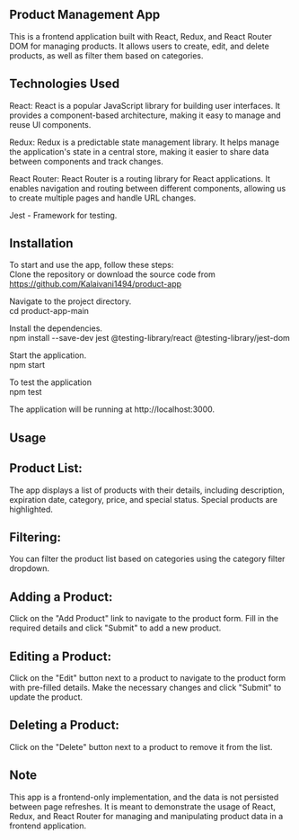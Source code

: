 ## Product Management App
This is a frontend application built with React, Redux, and React Router DOM for managing products. It allows users to create, edit, and delete products, as well as filter them based on categories.

## Technologies Used
React: React is a popular JavaScript library for building user interfaces. It provides a component-based architecture, making it easy to manage and reuse UI components.

Redux: Redux is a predictable state management library. It helps manage the application's state in a central store, making it easier to share data between components and track changes.

React Router: React Router is a routing library for React applications. It enables navigation and routing between different components, allowing us to create multiple pages and handle URL changes.

Jest - Framework for testing.

## Installation
To start and use the app, follow these steps:  
Clone the repository or download the source code from https://github.com/Kalaivani1494/product-app  

Navigate to the project directory.  
cd product-app-main  

Install the dependencies.  
npm install --save-dev jest @testing-library/react @testing-library/jest-dom

Start the application.  
npm start

To test the application  
npm test

The application will be running at http://localhost:3000.

## Usage
## Product List: 
The app displays a list of products with their details, including description, expiration date, category, price, and special status. Special products are highlighted.

## Filtering: 
You can filter the product list based on categories using the category filter dropdown.

## Adding a Product: 
Click on the "Add Product" link to navigate to the product form. Fill in the required details and click "Submit" to add a new product.

## Editing a Product: 
Click on the "Edit" button next to a product to navigate to the product form with pre-filled details. Make the necessary changes and click "Submit" to update the product.

## Deleting a Product: 
Click on the "Delete" button next to a product to remove it from the list.

## Note
This app is a frontend-only implementation, and the data is not persisted between page refreshes. It is meant to demonstrate the usage of React, Redux, and React Router for managing and manipulating product data in a frontend application.
